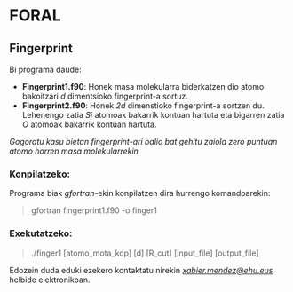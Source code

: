 # FORAL

## Fingerprint

Bi programa daude:
  - **Fingerprint1.f90**: Honek masa molekularra biderkatzen dio atomo bakoitzari *d* dimentsioko fingerprint-a sortuz.
  - **Fingerprint2.f90**: Honek *2d* dimenstioko fingerprint-a sortzen du. Lehenengo zatia *Si* atomoak bakarrik kontuan hartuta eta bigarren zatia *O* atomoak bakarrik kontuan hartuta.
  
  *Gogoratu kasu bietan fingerprint-ari balio bat gehitu zaiola zero puntuan atomo horren masa molekularrekin*

### Konpilatzeko:

Programa biak *gfortran*-ekin konpilatzen dira hurrengo komandoarekin:

> gfortran fingerprint1.f90 -o finger1

### Exekutatzeko:

> ./finger1 [atomo_mota_kop] [d] [R_cut] [input_file] [output_file]

Edozein duda eduki ezekero kontaktatu nirekin *xabier.mendez@ehu.eus* helbide elektronikoan.
